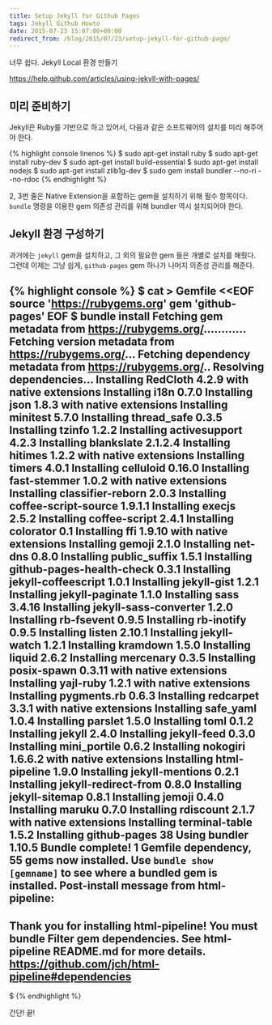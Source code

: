 ```yaml
---
title: Setup Jekyll for Github Pages
tags: Jekyll Github Howto
date: 2015-07-23 15:07:00+09:00
redirect_from: /blog/2015/07/23/setup-jekyll-for-github-page/
---
```

너무 쉽다. Jekyll Local 환경 만들기

<https://help.github.com/articles/using-jekyll-with-pages/>

## 미리 준비하기

Jekyll은 Ruby를 기반으로 하고 있어서, 다음과 같은 소프트웨어의 설치를
미리 해주어야 한다.

{% highlight console linenos %}
$ sudo apt-get install ruby
$ sudo apt-get install ruby-dev
$ sudo apt-get install build-essential
$ sudo apt-get install nodejs
$ sudo apt-get install zlib1g-dev
$ sudo gem install bundler --no-ri --no-rdoc
{% endhighlight %}

2, 3번 줄은 Native Extension을 포함하는 gem을 설치하기 위해 필수 항목이다.
`bundle` 명령을 이용한 gem 의존성 관리를 위해 bundler 역시 설치되어야 한다.

## Jekyll 환경 구성하기

과거에는 `jekyll` gem을 설치하고, 그 외의 필요한 gem 들은 개별로 설치를
해줬다. 그런데 이제는 그냥 쉽게, `github-pages` gem 하나가 나머지 의존성
관리를 해준다.

{% highlight console %}
$ cat > Gemfile <<EOF
source 'https://rubygems.org'
gem 'github-pages'
EOF
$ bundle install
Fetching gem metadata from https://rubygems.org/............
Fetching version metadata from https://rubygems.org/...
Fetching dependency metadata from https://rubygems.org/..
Resolving dependencies...
Installing RedCloth 4.2.9 with native extensions
Installing i18n 0.7.0
Installing json 1.8.3 with native extensions
Installing minitest 5.7.0
Installing thread_safe 0.3.5
Installing tzinfo 1.2.2
Installing activesupport 4.2.3
Installing blankslate 2.1.2.4
Installing hitimes 1.2.2 with native extensions
Installing timers 4.0.1
Installing celluloid 0.16.0
Installing fast-stemmer 1.0.2 with native extensions
Installing classifier-reborn 2.0.3
Installing coffee-script-source 1.9.1.1
Installing execjs 2.5.2
Installing coffee-script 2.4.1
Installing colorator 0.1
Installing ffi 1.9.10 with native extensions
Installing gemoji 2.1.0
Installing net-dns 0.8.0
Installing public_suffix 1.5.1
Installing github-pages-health-check 0.3.1
Installing jekyll-coffeescript 1.0.1
Installing jekyll-gist 1.2.1
Installing jekyll-paginate 1.1.0
Installing sass 3.4.16
Installing jekyll-sass-converter 1.2.0
Installing rb-fsevent 0.9.5
Installing rb-inotify 0.9.5
Installing listen 2.10.1
Installing jekyll-watch 1.2.1
Installing kramdown 1.5.0
Installing liquid 2.6.2
Installing mercenary 0.3.5
Installing posix-spawn 0.3.11 with native extensions
Installing yajl-ruby 1.2.1 with native extensions
Installing pygments.rb 0.6.3
Installing redcarpet 3.3.1 with native extensions
Installing safe_yaml 1.0.4
Installing parslet 1.5.0
Installing toml 0.1.2
Installing jekyll 2.4.0
Installing jekyll-feed 0.3.0
Installing mini_portile 0.6.2
Installing nokogiri 1.6.6.2 with native extensions
Installing html-pipeline 1.9.0
Installing jekyll-mentions 0.2.1
Installing jekyll-redirect-from 0.8.0
Installing jekyll-sitemap 0.8.1
Installing jemoji 0.4.0
Installing maruku 0.7.0
Installing rdiscount 2.1.7 with native extensions
Installing terminal-table 1.5.2
Installing github-pages 38
Using bundler 1.10.5
Bundle complete! 1 Gemfile dependency, 55 gems now installed.
Use `bundle show [gemname]` to see where a bundled gem is installed.
Post-install message from html-pipeline:
-------------------------------------------------
Thank you for installing html-pipeline!
You must bundle Filter gem dependencies.
See html-pipeline README.md for more details.
https://github.com/jch/html-pipeline#dependencies
-------------------------------------------------
$ 
{% endhighlight %}

간단! 끝!

